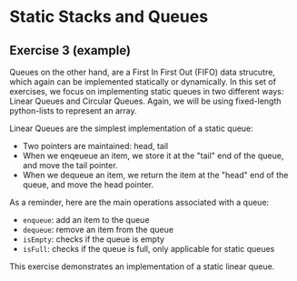 # Static Stacks and Queues

## Exercise 3 (example)

Queues on the other hand, are a First In First Out (FIFO) data strucutre, which again can be implemented statically or dynamically. In this set of exercises, we focus on implementing static queues in two different ways: Linear Queues and Circular Queues. Again, we will be using fixed-length python-lists to represent an array.

Linear Queues are the simplest implementation of a static queue:
- Two pointers are maintained: head, tail
- When we enqeueue an item, we store it at the "tail" end of the queue, and move the tail pointer.
- When we dequeue an item, we return the item at the "head" end of the queue, and move the head pointer.

As a reminder, here are the main operations associated with a queue:
- `enqueue`: add an item to the queue
- `dequeue`: remove an item from the queue
- `isEmpty`: checks if the queue is empty
- `isFull`: checks if the queue is full, only applicable for static queues

This exercise demonstrates an implementation of a static linear queue.
